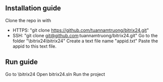 ## Installation guide
Clone the repo in <your git folder name> with 
  + HTTPS: "git clone https://github.com/tuannamtruong/bitrix24.git"
  + SSH: "git clone git@github.com:tuannamtruong/bitrix24.git"
Go to the folder "<your git folder name>\bitrix24\bitrix24"
Create a text file name "appid.txt"
Paste the appid to this text file.


## Run guide
Go to <your git folder name>\bitrix24
Open bitrix24.sln
Run the project
